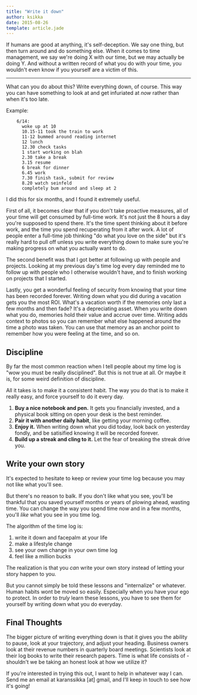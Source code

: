 ```yaml
---
title: "Write it down"
author: ksikka
date: 2015-08-26
template: article.jade
---
```


If humans are good at anything, it's self-deception.
We say one thing, but then turn around and do something else.
When it comes to time management, we say we're doing X
with our time, but we may actually be doing Y.
And without a written record of what you do with your time,
you wouldn't even know if you yourself are a victim of this.

----

What can you do about this? Write everything down, of course.
This way you can have something to look at and get infuriated at _now_
rather than when it's too late.

Example:
```
    6/14:
      woke up at 10
      10.15-11 took the train to work
      11-12 bummed around reading internet
      12 lunch
      12.30 check tasks
      1 start working on blah
      2.30 take a break
      3.15 resume
      6 break for dinner
      6.45 work
      7.30 finish task, submit for review
      8.20 watch seinfeld
      completely bum around and sleep at 2
```

I did this for six months, and I found it extremely useful.

First of all, it becomes clear that if you don't take proactive
measures, all of your time will get consumed by full-time work.
It's not just the 8 hours a day you're supposed to spend there.
It's the time spent thinking about it before work,
and the time you spend recuperating from it after work.
A lot of people enter a full-time job thinking
"do what you love on the side" but it's really hard to pull off unless
you write everything down to make sure you're making progress on
what you actually want to do.

The second benefit was that I got better at following up with people and projects.
Looking at my previous day's time log every day reminded me to follow up with
people who I otherwise wouldn't have, and to finish working on projects that I started.

Lastly, you get a wonderful feeling of security from knowing
that your time has been recorded forever.
Writing down what you did during a vacation gets you the most ROI. What's a vacation worth if
the memories only last a few months and then fade? It's a depreciating asset. When you write down
what you do, memories hold their value and accrue over time. Writing adds context to photos
so you can remember what else happened around the time a photo was taken. You can use
that memory as an anchor point to remember how you were feeling at the time, and so on.

## Discipline

By far the most common reaction when I tell people about my time log is
"wow you must be really disciplined". But this is not true at all.
Or maybe it is, for some weird definition of discipline.

All it takes is to make it a consistent habit. The way you do that
is to make it really easy, and force yourself to do it every day.

1. **Buy a nice notebook and pen.** It gets you financially invested,
    and a physical book sitting on open your desk is the best reminder.
2. **Pair it with another daily habit**, like getting your morning coffee.
3. **Enjoy it.** When writing down what you did today, look back 
    on yesterday fondly, and be satisified knowing it will be recorded forever.
4. **Build up a streak and cling to it.** Let the fear of breaking the streak drive you.

## Write your own story

It's expected to hesitate to keep or review your time log
because you may not like what you'll see.

But there's no reason to balk. If you don't like
what you see, you'll be thankful that you saved yourself
months or years of plowing ahead, wasting time.
You can change the way you spend time *now*
and in a few months, you'll *like* what you see
in you time log.

The algorithm of the time log is:
1. write it down and facepalm at your life
2. make a lifestyle change
3. see your own change in your own time log
4. feel like a million bucks

The realization is that you *can* write your own story
instead of letting your story happen to you.

But you cannot simply be told these lessons and "internalize"
or whatever. Human habits wont be moved so easily.
Especially when you have your ego to protect.
In order to *truly* learn these lessons, 
you have to see them for yourself by writing down what you do everyday.

## Final Thoughts

The bigger picture of writing everything down is that it gives you the ability
to pause, look at your trajectory, and adjust your heading.
Business owners look at their revenue numbers in quarterly board meetings.
Scientists look at their log books to write their research papers.
Time is what life consists of - shouldn't we be taking an honest look
at how we utilize it?

If you're interested in trying this out, I want to help in whatever way I can.
Send me an email at karanssikka [at] gmail,
and I'll keep in touch to see how it's going!
